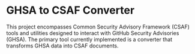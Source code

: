 # GHSA to CSAF Converter
This project encompasses Common Security Advisory Framework (CSAF) tools and utilities designed to interact with GitHub Security Advisories (GHSA).
The primary tool currently implemented is a converter that transforms GHSA data into CSAF documents.